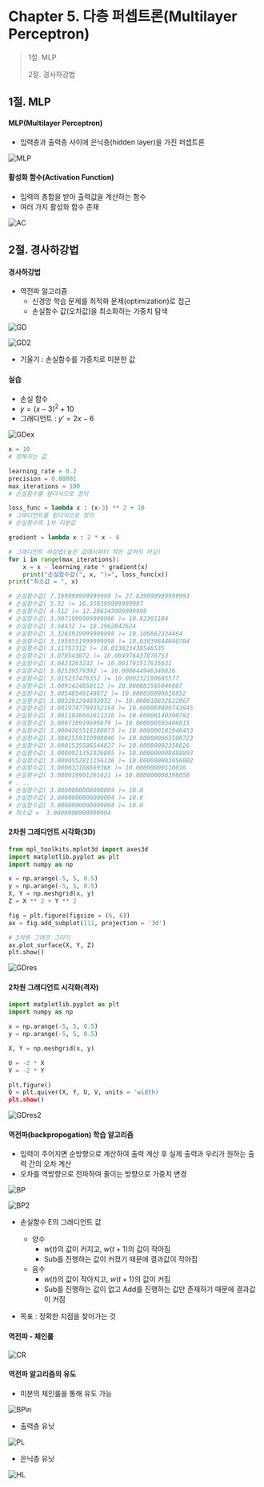 # Chapter 5. 다층 퍼셉트론(Multilayer Perceptron)

> 1절. MLP
>
> 2절. 경사하강법
> 


## 1절. MLP
#### MLP(Multilayer Perceptron)
* 입력층과 출력층 사이에 은닉층(hidden layer)을 가진 퍼셉트론

![MLP](https://github.com/BangYunseo/TIL/blob/main/AI/DeepLearning/Image/ch05/MLP.PNG)

#### 활성화 함수(Activation Function)
* 입력의 총합을 받아 출력값을 계산하는 함수
* 여러 가지 활성화 함수 존재

![AC](https://github.com/BangYunseo/TIL/blob/main/AI/DeepLearning/Image/ch05/AC.PNG)

## 2절. 경사하강법
#### 경사하강법
* 역전파 알고리즘
  * 신경망 학습 문제를 최적화 문제(optimization)로 접근
  * 손실함수 값(오차값)을 최소화하는 가중치 탐색
      
![GD](https://github.com/BangYunseo/TIL/blob/main/AI/DeepLearning/Image/ch05/GD.PNG)

![GD2](https://github.com/BangYunseo/TIL/blob/main/AI/DeepLearning/Image/ch05/GD2.PNG)

* 기울기 : 손실함수를 가중치로 미분한 값

#### 실습
* 손실 함수
* $y = {(x-3)}^2 + 10$
* 그래디언트 : $y' = 2x - 6$

![GDex](https://github.com/BangYunseo/TIL/blob/main/AI/DeepLearning/Image/ch05/GDex.PNG)

```Python
x = 10
# 정해지는 값

learning_rate = 0.2 
precision = 0.00001 
max_iterations = 100
# 손실함수를 람다식으로 정의

loss_func = lambda x : (x-3) ** 2 + 10
# 그래디언트를 람다식으로 정의
# 손실함수의 1차 미분값

gradient = lambda x : 2 * x - 6

# 그래디언트 하강법(높은 값에서부터 작은 값까지 하강)
for i in range(max_iterations):
    x = x - learning_rate * gradient(x)
    print("손실함수값(", x, ")=", loss_func(x))
print("최소값 = ", x)

# 손실함수값( 7.199999999999999 )= 27.639999999999993
# 손실함수값( 5.52 )= 16.350399999999997
# 손실함수값( 4.512 )= 12.286143999999998
# 손실함수값( 3.9071999999999996 )= 10.82301184
# 손실함수값( 3.54432 )= 10.2962842624
# 손실함수값( 3.3265919999999998 )= 10.106662334464
# 손실함수값( 3.1959551999999998 )= 10.03839844040704
# 손실함수값( 3.11757312 )= 10.013823438546535
# 손실함수값( 3.070543872 )= 10.004976437876753
# 손실함수값( 3.0423263232 )= 10.001791517635631
# 손실함수값( 3.02539579392 )= 10.000644946348826
# 손실함수값( 3.015237476352 )= 10.000232180685577
# 손실함수값( 3.0091424858112 )= 10.000083585046807
# 손실함수값( 3.00548549148672 )= 10.000030090616852
# 손실함수값( 3.003291294892032 )= 10.000010832622067
# 손실함수값( 3.0019747769352194 )= 10.000003899743945
# 손실함수값( 3.0011848661611316 )= 10.00000140390782
# 손실함수값( 3.000710919696679 )= 10.000000505406815
# 손실함수값( 3.0004265518180073 )= 10.000000181946453
# 손실함수값( 3.0002559310908046 )= 10.000000065500723
# 손실함수값( 3.0001535586544827 )= 10.00000002358026
# 손실함수값( 3.0000921351926895 )= 10.000000008488893
# 손실함수값( 3.0000552811156136 )= 10.000000003056002
# 손실함수값( 3.000033168669368 )= 10.00000000110016
# 손실함수값( 3.000019901201621 )= 10.000000000396058
# . ..
# 손실함수값( 3.0000000000000004 )= 10.0
# 손실함수값( 3.0000000000000004 )= 10.0
# 손실함수값( 3.0000000000000004 )= 10.0
# 최소값 =  3.0000000000000004
```

#### 2차원 그래디언트 시각화(3D)
```Python
from mpl_toolkits.mplot3d import axes3d
import matplotlib.pyplot as plt
import numpy as np

x = np.arange(-5, 5, 0.5)
y = np.arange(-5, 5, 0.5)
X, Y = np.meshgrid(x, y)
Z = X ** 2 + Y ** 2

fig = plt.figure(figsize = (6, 6))
ax = fig.add_subplot(111, projection = '3d')

# 3차원 그래프 그리기
ax.plot_surface(X, Y, Z)
plt.show()
```

![GDres](https://github.com/BangYunseo/TIL/blob/main/AI/DeepLearning/Image/ch05/GDres.PNG)

#### 2차원 그래디언트 시각화(격자)
```Python
import matplotlib.pyplot as plt
import numpy as np

x = np.arange(-5, 5, 0.5)
y = np.arange(-5, 5, 0.5)

X, Y = np.meshgrid(x, y)

U = -2 * X
V = -2 * Y

plt.figure()
Q = plt.quiver(X, Y, U, V, units = 'width)
plt.show()
```

![GDres2](https://github.com/BangYunseo/TIL/blob/main/AI/DeepLearning/Image/ch05/GDres2.PNG)

#### 역전파(backpropogation) 학습 알고리즘
* 입력이 주어지면 순방향으로 계산하여 출력 계산 후 실제 출력과 우리가 원하는 출력 간의 오차 계산
* 오차를 역방향으로 전파하여 줄이는 방향으로 가중치 변경

![BP](https://github.com/BangYunseo/TIL/blob/main/AI/DeepLearning/Image/ch05/BP.PNG)

![BP2](https://github.com/BangYunseo/TIL/blob/main/AI/DeepLearning/Image/ch05/BP2.PNG)

* 손실함수 E의 그래디언트 값
  * 양수
    * $w(t)$의 값이 커지고, $w(t+1)$의 값이 작아짐
    * Sub를 진행하는 값이 커졌기 때문에 결과값이 작아짐
  * 음수
    * $w(t)$의 값이 작아지고, $w(t+1)$의 값이 커짐
    * Sub를 진행하는 값이 없고 Add를 진행하는 값만 존재하기 때문에 결과값이 커짐
      
* 목표 : 정확한 지점을 찾아가는 것

#### 역전파 - 체인룰

![CR](https://github.com/BangYunseo/TIL/blob/main/AI/DeepLearning/Image/ch05/CR.PNG)

#### 역전파 알고리즘의 유도
* 미분의 체인룰을 통해 유도 가능

![BPin](https://github.com/BangYunseo/TIL/blob/main/AI/DeepLearning/Image/ch05/BPin.PNG)

* 출력층 유닛

![PL](https://github.com/BangYunseo/TIL/blob/main/AI/DeepLearning/Image/ch05/PL.PNG)

* 은닉층 유닛

![HL](https://github.com/BangYunseo/TIL/blob/main/AI/DeepLearning/Image/ch05/HL.PNG)


